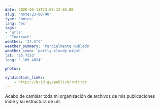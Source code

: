 ```yaml
---
date: 2020-05-13T23:08:12-05:00
slug: 'note/23-08-00'
type: 'notes'
lang: 'es'
tags:
- 'urls'
- 'Indieweb'
weather: '24.5°C'
weather_summary: 'Parcialmente Nublado'
weather_icon: 'partly-cloudy-night'
lat: '25.7553'
long: '-100.4024'

photos:

syndication_links:
    - https://brid.gy/publish/twitter
---
```

Acabo de cambiar toda mi organización de archivos de mis publicaciones indie y su estructura de url.

 